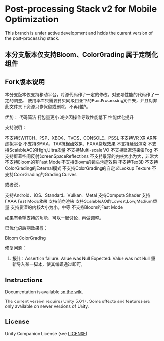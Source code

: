 # Post-processing Stack v2 for Mobile Optimization

This branch is under active development and holds the current version of the post-processing stack. 

本分支版本仅支持Bloom、ColorGrading 属于定制化组件
------------

Fork版本说明
------------

本分支版本仅支持移动平台，对源代码作了一定的修改。对影响性能的代码作了一定的调整。
使用本库只需要拷贝同级目录下的PostProcessing文件夹，并且对非此文件夹下资源只作保留或删除，不再维护。

优势：
代码简洁 打包量更小 减少因操作导致性能低下 性能优化提升

支持说明：

不支持SWITCH、PSP、XBOX、TVOS、CONSOLE、PSSL
不支持VR XR AR等虚拟平台
不支持SMAA、TAA抗锯齿效果、FXAA常规效果
不支持延迟渲染
不支持ScalableAO的High,Ultra质量
不支持Multi-scale VO
不支持延迟渲染雾Fog
不支持屏幕空间反射ScreenSpaceReflections
不支持景深的内核大小为大，非常大
不支持Bloom的非Fast Mode
不支持Bloom的镜头污迹效果
不支持Tex3D
不支持ColorGrading的External模式
不支持ColorGrading的自定义Lookup Texture
不支持ColorGrading的Grading Curves

或者说，

支持Android、iOS、Standard、Vulkan、Metal
支持Compute Shader
支持FXAA Fast Mode效果
支持前向渲染
支持ScalableAO的Lowest,Low,Medium质量
支持景深的内核大小为小，中等
不支持Bloom的Fast Mode

如果有希望支持的功能，可以一起讨论，再做调整。

已优化的后期效果有：

Bloom
ColorGrading

修复问题：
1. 报错：Assertion failure. Value was Null Expected: Value was not Null
	重新导入某一脚本，使其编译通过即可。



Instructions
------------

Documentation is available [on the wiki](https://github.com/Unity-Technologies/PostProcessing/wiki).

The current version requires Unity 5.6.1+. Some effects and features are only available on newer versions of Unity.

License
-------

Unity Companion License (see [LICENSE](LICENSE.md))
